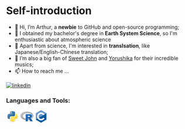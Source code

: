 # Self-introduction
- 👋 Hi, I’m Arthur, a **newbie** to GitHub and open-source programming;
- 👀 I obtained my bachelor's degree in **Earth System Science**, so I'm enthusiastic about atmospheric science 
- 🌱 Apart from science, I'm interested in **translsation**, like Japanese/English-Chinese translation;
- 💞️ I’m also a big fan of [Sweet John](https://www.youtube.com/channel/UCGdLLM0CekFmgMhPpnG9A7Q) and [Yorushika](https://www.youtube.com/channel/UCRIgIJQWuBJ0Cv_VlU3USNA) for their incredible musics;
- 📫 How to reach me ...
<p align= "left">
  <a href="https://www.linkedin.com/in/arthur-ho-wang-li-ba2b42204" target="blank"> <img align="center" src="https://raw.githubusercontent.com/rahuldkjain/github-profile-readme-generator/master/src/images/icons/Social/linked-in-alt.svg" alt="linkedin" width="30" height="30"/> </a> </p>
<h3 align="left">Languages and Tools:</h3>
<p align="left"> 
  <img src="https://raw.githubusercontent.com/devicons/devicon/master/icons/python/python-original.svg" alt="python" width="35" height="35"/> 
  <img src="https://raw.githubusercontent.com/devicons/devicon/master/icons/r/r-original.svg" alt="r" width="35" height="35"/> 
  <img src="https://raw.githubusercontent.com/devicons/devicon/master/icons/c/c-original.svg" alt="c" width="35" height="35"/> 
</p> 
<!---
arthurlli/arthurlli is a ✨ special ✨ repository because its `README.md` (this file) appears on your GitHub profile.
You can click the Preview link to take a look at your changes.
--->
